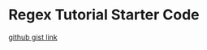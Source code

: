 # Regex Tutorial Starter Code
[github gist link](https://gist.github.com/34ff0729f55f33e5909a44bc52a1c63e.git)
